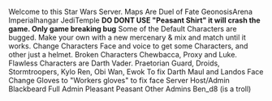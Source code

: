 Welcome to this Star Wars Server.
Maps Are 
Duel of Fate
GeonosisArena 
Imperialhangar 
JediTemple
**DO DONT USE "Peasant Shirt" it will crash the game. Only game breaking bug**
Some of the Default Characters are bugged. Make your own with a new mercenary & mix and match until it works.
Change Characters Face and voice to get some Characters, and other just a helmet.
Broken Characters Chewbacca, Proxy and Luke.
Flawless Characters are Darth Vader. Praetorian Guard, Droids, Stormtroopers, Kylo Ren, Obi Wan, Ewok
To fix Darth Maul and Landos Face Change Gloves to "Workers gloves" to fix face
Server Host/Admin Blackbeard
Full Admin Pleasant Peasant
Other Admins Ben_d8 (is a troll)
